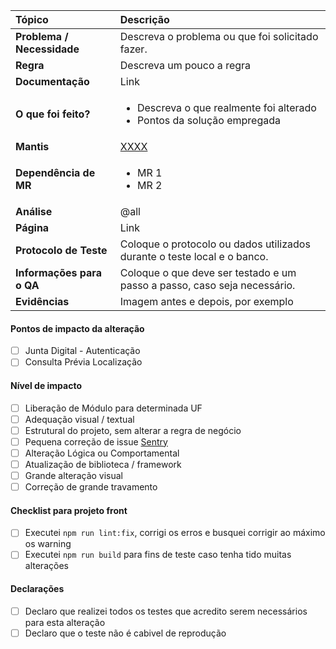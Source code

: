 | **Tópico**                 | **Descrição**                                                                               |
| :------------------------- | :------------------------------------------------------------------------------------------ |
| **Problema / Necessidade** | Descreva o problema ou que foi solicitado fazer.                                            |
| **Regra**                  | Descreva um pouco a regra                                                                   |
| **Documentação**           | Link                                                                                        |
| **O que foi feito?**       | <ul><li>Descreva o que realmente foi alterado</li><li>Pontos da solução empregada</li></ul> |
| **Mantis**                 | [XXXX](http://mantis.voxtecnologia.com.br/view.php?id=XXXX)                                 |
| **Dependência de MR**      | <ul><li>MR 1</li><li>MR 2</li></ul>                                                         |
| **Análise**                | @all                                                                                        |
| **Página**                 | Link                                                                                        |
| **Protocolo de Teste**     | Coloque o protocolo ou dados utilizados durante o teste local e o banco.                    |
| **Informações para o QA**  | Coloque o que deve ser testado e um passo a passo, caso seja necessário.                    |
| **Evidências**             | Imagem antes e depois, por exemplo                                                          |

#### Pontos de impacto da alteração

-   [ ] Junta Digital - Autenticação
-   [ ] Consulta Prévia Localização

#### Nível de impacto

-   [ ] Liberação de Módulo para determinada UF
-   [ ] Adequação visual / textual
-   [ ] Estrutural do projeto, sem alterar a regra de negócio
-   [ ] Pequena correção de issue
        [Sentry](https://gitlab.voxtecnologia.com.br/vox/front-end/docs-dev/blob/master/imersao/sentry-angular.md#sentry-angular)
-   [ ] Alteração Lógica ou Comportamental
-   [ ] Atualização de biblioteca / framework
-   [ ] Grande alteração visual
-   [ ] Correção de grande travamento

#### Checklist para projeto front

-   [ ] Executei `npm run lint:fix`, corrigi os erros e busquei corrigir ao máximo os warning
-   [ ] Executei `npm run build` para fins de teste caso tenha tido muitas alterações

#### Declarações

-   [ ] Declaro que realizei todos os testes que acredito serem necessários para esta alteração
-   [ ] Declaro que o teste não é cabivel de reprodução
